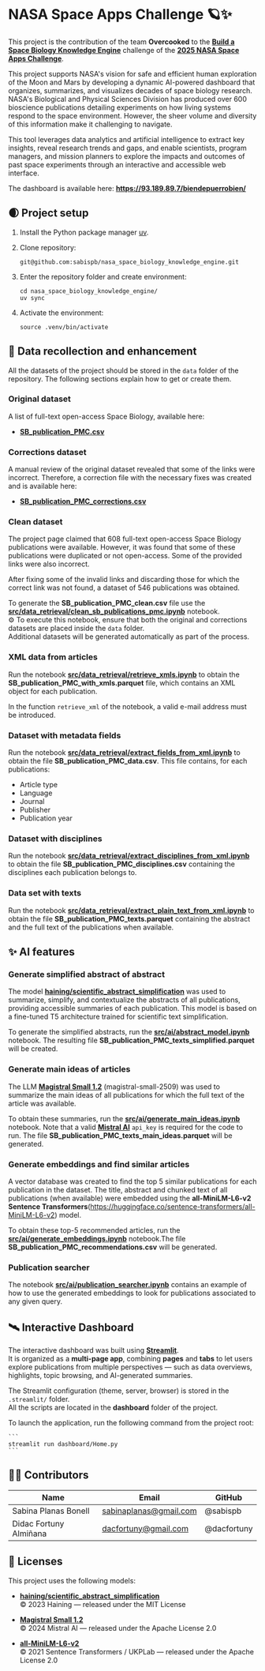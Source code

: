 # NASA Space Apps Challenge 🪐✨

This project is the contribution of the team **Overcooked** to the [**Build a Space Biology Knowledge Engine**](https://www.spaceappschallenge.org/2025/challenges/build-a-space-biology-knowledge-engine/) challenge of the [**2025 NASA Space Apps Challenge**](https://www.spaceappschallenge.org/).

This project supports NASA's vision for safe and efficient human exploration of the Moon and Mars by developing a dynamic AI-powered dashboard that organizes, summarizes, and visualizes decades of space biology research. NASA's Biological and Physical Sciences Division has produced over 600 bioscience publications detailing experiments on how living systems respond to the space environment. However, the sheer volume and diversity of this information make it challenging to navigate.

This tool leverages data analytics and artificial intelligence to extract key insights, reveal research trends and gaps, and enable scientists, program managers, and mission planners to explore the impacts and outcomes of past space experiments through an interactive and accessible web interface.

The dashboard is available here: **https://93.189.89.7/biendepuerrobien/**

## 🌒 Project setup

1. Install the Python package manager [uv](vhttps://pypi.org/project/uv/).

2. Clone repository:
    ```
    git@github.com:sabispb/nasa_space_biology_knowledge_engine.git
    ````

3. Enter the repository folder and create environment:
    ```
    cd nasa_space_biology_knowledge_engine/
    uv sync
    ```

4. Activate the environment:
    ```
    source .venv/bin/activate
    ```


## 🚀 Data recollection and enhancement

All the datasets of the project should be stored in the `data` folder of the repository. The following sections explain how to get or create them.

### Original dataset

A list of full-text open-access Space Biology, available here:
- [**SB_publication_PMC.csv**](https://github.com/jgalazka/SB_publications/tree/main)

### Corrections dataset

A manual review of the original dataset revealed that some of the links were incorrect. Therefore, a correction file with the necessary fixes was created and is available here:

- [**SB_publication_PMC_corrections.csv**](https://drive.google.com/file/d/1ICgjp5-dnOKF2vNTJVsLgMsdzDHlijko/view?usp=sharing)

### Clean dataset

The project page claimed that 608 full-text open-access Space Biology publications were available. However, it was found that some of these publications were duplicated or not open-access. Some of the provided links were also incorrect.

After fixing some of the invalid links and discarding those for which the correct link was not found, a dataset of 546 publications was obtained.

To generate the **SB_publication_PMC_clean.csv** file use the [**src/data_retrieval/clean_sb_publications_pmc.ipynb**](src/data_retrieval/clean_sb_publications_pmc.ipynb) notebook.\
⚙️ To execute this notebook, ensure that both the original and corrections datasets are placed inside the `data` folder.\
Additional datasets will be generated automatically as part of the process.

### XML data from articles

Run the notebook [**src/data_retrieval/retrieve_xmls.ipynb**](src/data_retrieval/retrieve_xmls.ipynb) to obtain the **SB_publication_PMC_with_xmls.parquet** file, which contains an XML object for each publication.

In the function `retrieve_xml` of the notebook, a valid e-mail address must be introduced.

### Dataset with metadata fields

Run the notebook [**src/data_retrieval/extract_fields_from_xml.ipynb**](src/data_retrieval/extract_fields_from_xml.ipynb) to obtain the file **SB_publication_PMC_data.csv**. This file contains, for each publications:
- Article type
- Language
- Journal
- Publisher
- Publication year

### Dataset with disciplines

Run the notebook [**src/data_retrieval/extract_disciplines_from_xml.ipynb**](src/data_retrieval/extract_disciplines_from_xml.ipynb) to obtain the file **SB_publication_PMC_disciplines.csv** containing the disciplines each publication belongs to.

### Data set with texts

Run the notebook [**src/data_retrieval/extract_plain_text_from_xml.ipynb**](src/data_retrieval/extract_plain_text_from_xml.ipynb) to obtain the file **SB_publication_PMC_texts.parquet** containing the abstract and the full text of the publications when available.

## ✨ AI features

### Generate simplified abstract of abstract

The model [**haining/scientific_abstract_simplification**](https://huggingface.co/haining/scientific_abstract_simplification) was used to summarize, simplify, and contextualize the abstracts of all publications, providing accessible summaries of each publication. This model is based on a fine-tuned T5 architecture trained for scientific text simplification.

To generate the simplified abstracts, run the [**src/ai/abstract_model.ipynb**](src/ai/abstract_model.ipynb) notebook. The resulting file **SB_publication_PMC_texts_simplified.parquet** will be created.

### Generate main ideas of articles

The LLM [**Magistral Small 1.2**](https://docs.mistral.ai/getting-started/models/models_overview/) (magistral-small-2509) was used to summarize the main ideas of all publications for which the full text of the article was available.

To obtain these summaries, run the [**src/ai/generate_main_ideas.ipynb**](src/ai/generate_main_ideas.ipynb) notebook. Note that a valid [**Mistral AI**](https://mistral.ai/) `api_key` is required for the code to run. The file **SB_publication_PMC_texts_main_ideas.parquet** will be generated.

### Generate embeddings and find similar articles

A vector database was created to find the top 5 similar publications for each publication in the dataset. The title, abstract and chunked text of all publications (when available) were embedded using the  **all-MiniLM-L6-v2 Sentence Transformers**(https://huggingface.co/sentence-transformers/all-MiniLM-L6-v2) model.

To obtain these top-5 recommended articles, run the [**src/ai/generate_embeddings.ipynb**](src/ai/generate_embeddings.ipynb) notebook.The file **SB_publication_PMC_recommendations.csv** will be generated. 

### Publication searcher

The notebook [**src/ai/publication_searcher.ipynb**](src/ai/publication_searcher.ipynb) contains an example of how to use the generated embeddings to look for publications associated to any given query.

## 🛰️ Interactive Dashboard

The interactive dashboard was built using [**Streamlit**](https://streamlit.io/).  
It is organized as a **multi-page app**, combining **pages** and **tabs** to let users explore publications from multiple perspectives — such as data overviews, highlights, topic browsing, and AI-generated summaries.  

The Streamlit configuration (theme, server, browser) is stored in the `.streamlit/` folder.  
All the scripts are located in the **dashboard** folder of the project.  

To launch the application, run the following command from the project root:  

    ```
    streamlit run dashboard/Home.py
    ```

## 👩‍🚀 Contributors

| Name           | Email                 | GitHub |
|----------------|-----------------------|--------|
| Sabina Planas Bonell | sabinaplanas@gmail.com | @sabispb
| Didac Fortuny Almiñana | dacfortuny@gmail.com | @dacfortuny

## 🔭 Licenses

This project uses the following models:

- [**haining/scientific_abstract_simplification**](https://huggingface.co/haining/scientific_abstract_simplification)  
  © 2023 Haining — released under the MIT License  

- [**Magistral Small 1.2**](https://docs.mistral.ai/getting-started/models/models_overview/)  
  © 2024 Mistral AI — released under the Apache License 2.0  

- [**all-MiniLM-L6-v2**](https://huggingface.co/sentence-transformers/all-MiniLM-L6-v2)  
  © 2021 Sentence Transformers / UKPLab — released under the Apache License 2.0
